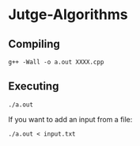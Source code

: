# Jutge-Algorithms

## Compiling
```
g++ -Wall -o a.out XXXX.cpp

```

## Executing

```
./a.out
```

If you want to add an input from a file:

```
./a.out < input.txt
```
